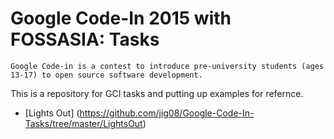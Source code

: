 # Google Code-In 2015 with FOSSASIA: Tasks 

`Google Code-in is a contest to introduce pre-university students (ages 13-17) to open source software development.`

This is a repository for GCI tasks and putting up examples for refernce.

- [Lights Out] (https://github.com/jig08/Google-Code-In-Tasks/tree/master/LightsOut)
